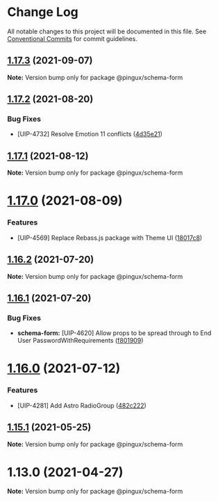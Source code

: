 # Change Log

All notable changes to this project will be documented in this file.
See [Conventional Commits](https://conventionalcommits.org) for commit guidelines.

## [1.17.3](https://gitlab.corp.pingidentity.com/ux/pingux/compare/@pingux/schema-form@1.17.2...@pingux/schema-form@1.17.3) (2021-09-07)

**Note:** Version bump only for package @pingux/schema-form





## [1.17.2](https://gitlab.corp.pingidentity.com/ux/pingux/compare/@pingux/schema-form@1.17.1...@pingux/schema-form@1.17.2) (2021-08-20)


### Bug Fixes

* [UIP-4732] Resolve Emotion 11 conflicts ([4d35e21](https://gitlab.corp.pingidentity.com/ux/pingux/commit/4d35e21d4261648b4121ed160623c5f719ddf86e))





## [1.17.1](https://gitlab.corp.pingidentity.com/ux/pingux/compare/@pingux/schema-form@1.17.0...@pingux/schema-form@1.17.1) (2021-08-12)

**Note:** Version bump only for package @pingux/schema-form





# [1.17.0](https://gitlab.corp.pingidentity.com/ux/pingux/compare/@pingux/schema-form@1.16.2...@pingux/schema-form@1.17.0) (2021-08-09)


### Features

* [UIP-4569] Replace Rebass.js package with Theme UI ([18017c8](https://gitlab.corp.pingidentity.com/ux/pingux/commit/18017c8bab8f856a1c8c1b289cee538a723b5062))





## [1.16.2](https://gitlab.corp.pingidentity.com/ux/pingux/compare/@pingux/schema-form@1.16.1...@pingux/schema-form@1.16.2) (2021-07-20)

**Note:** Version bump only for package @pingux/schema-form





## [1.16.1](https://gitlab.corp.pingidentity.com/ux/pingux/compare/@pingux/schema-form@1.16.0...@pingux/schema-form@1.16.1) (2021-07-20)


### Bug Fixes

* **schema-form:** [UIP-4620] Allow props to be spread through to End User PasswordWithRequirements ([f801909](https://gitlab.corp.pingidentity.com/ux/pingux/commit/f801909d38b1cd5bdd23822ed520f2f23d116574))





# [1.16.0](https://gitlab.corp.pingidentity.com/ux/pingux/compare/@pingux/schema-form@1.15.1...@pingux/schema-form@1.16.0) (2021-07-12)


### Features

* [UIP-4281] Add Astro RadioGroup ([482c222](https://gitlab.corp.pingidentity.com/ux/pingux/commit/482c2226f32a889696314eb790d25488eda9f9c8))





## [1.15.1](https://gitlab.corp.pingidentity.com/ux/pingux/compare/@pingux/schema-form@1.15.0...@pingux/schema-form@1.15.1) (2021-05-25)

**Note:** Version bump only for package @pingux/schema-form





# 1.13.0 (2021-04-27)

**Note:** Version bump only for package @pingux/schema-form
